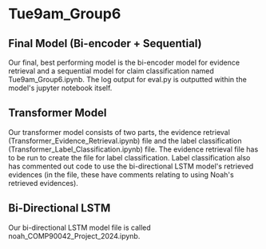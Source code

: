Tue9am_Group6
===============

Final Model (Bi-encoder + Sequential)
----------

Our final, best performing model is the bi-encoder model for evidence retrieval and a sequential model for claim classification named Tue9am_Group6.ipynb. The log output for eval.py is outputted within the model's jupyter notebook itself.

Transformer Model
-----

Our transformer model consists of two parts, the evidence retrieval (Transformer_Evidence_Retrieval.ipynb) file and the label classification (Transformer_Label_Classification.ipynb) file. The evidence retrieval file has to be run to create the file for label classification. Label classification also has commented out code to use the bi-directional LSTM model's retrieved evidences (in the file, these have comments relating to using Noah's retrieved evidences).

Bi-Directional LSTM
-----

Our bi-directional LSTM model file is called noah_COMP90042_Project_2024.ipynb.
